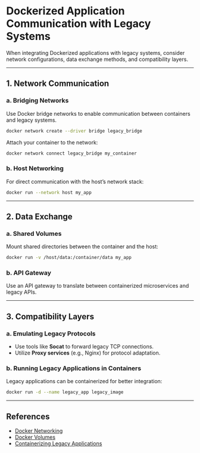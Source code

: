 # Dockerized Application Communication with Legacy Systems

When integrating Dockerized applications with legacy systems, consider network configurations, data exchange methods, and compatibility layers.

---

## 1. Network Communication

### a. Bridging Networks
Use Docker bridge networks to enable communication between containers and legacy systems.

```sh
docker network create --driver bridge legacy_bridge
```

Attach your container to the network:

```sh
docker network connect legacy_bridge my_container
```

### b. Host Networking
For direct communication with the host’s network stack:

```sh
docker run --network host my_app
```

---

## 2. Data Exchange

### a. Shared Volumes
Mount shared directories between the container and the host:

```sh
docker run -v /host/data:/container/data my_app
```

### b. API Gateway
Use an API gateway to translate between containerized microservices and legacy APIs.

---

## 3. Compatibility Layers

### a. Emulating Legacy Protocols
- Use tools like **Socat** to forward legacy TCP connections.
- Utilize **Proxy services** (e.g., Nginx) for protocol adaptation.

### b. Running Legacy Applications in Containers
Legacy applications can be containerized for better integration:

```sh
docker run -d --name legacy_app legacy_image
```

---

## References

- [Docker Networking](https://docs.docker.com/network/)
- [Docker Volumes](https://docs.docker.com/storage/volumes/)
- [Containerizing Legacy Applications](https://docs.docker.com/samples/legacy-apps/)
